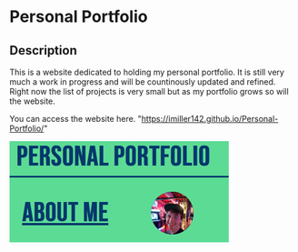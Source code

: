 # Personal Portfolio

## Description 
This is a website dedicated to holding my personal portfolio. It is still very much a work in progress and will be countinously updated and refined.
Right now the list of projects is very small but as my portfolio grows so will the website.

You can access the website here. "https://imiller142.github.io/Personal-Portfolio/"

![image](./assets/images/profile.png)


